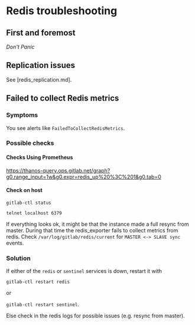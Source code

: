 # Redis troubleshooting

## First and foremost

*Don't Panic*

## Replication issues

See [redis_replication.md].


## Failed to collect Redis metrics

### Symptoms

You see alerts like `FailedToCollectRedisMetrics`.

### Possible checks

#### Checks Using Prometheus

https://thanos-query.ops.gitlab.net/graph?g0.range_input=1w&g0.expr=redis_up%20%3C%201&g0.tab=0

#### Check on host

`gitlab-ctl status`

`telnet localhost 6379`

If everything looks ok, it might be that the instance made a full resync from
master. During that time the redis_exporter fails to collect metrics from
redis. Check `/var/log/gitlab/redis/current` for `MASTER <-> SLAVE sync`
events.

### Solution

If either of the `redis` or `sentinel` services is down, restart it with

`gitlab-ctl restart redis`

or

`gitlab-ctl restart sentinel`.

Else check in the redis logs for possible issues (e.g. resync from master).

